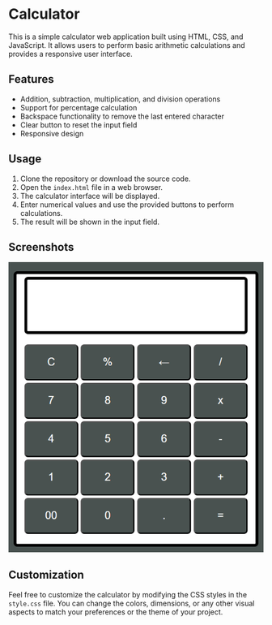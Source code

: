 # Calculator

This is a simple calculator web application built using HTML, CSS, and JavaScript. It allows users to perform basic arithmetic calculations and provides a responsive user interface.

## Features

- Addition, subtraction, multiplication, and division operations
- Support for percentage calculation
- Backspace functionality to remove the last entered character
- Clear button to reset the input field
- Responsive design

## Usage

1. Clone the repository or download the source code.
2. Open the `index.html` file in a web browser.
3. The calculator interface will be displayed.
4. Enter numerical values and use the provided buttons to perform calculations.
5. The result will be shown in the input field.

## Screenshots

![image](https://github.com/arpitya/simplecalculator.github.io/blob/6cd0d371a8aeac4e855465491efa69e8256106ab/Screenshot%202023-05-26%20145739.png)

## Customization

Feel free to customize the calculator by modifying the CSS styles in the `style.css` file. You can change the colors, dimensions, or any other visual aspects to match your preferences or the theme of your project.

